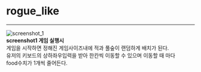 # rogue_like  
----------------------------
![screenshot_1](https://user-images.githubusercontent.com/38284288/40975277-58377674-6905-11e8-9add-9d39c9bbacee.png)  
**screenshot1 게임 실행시**  
게임을 시작하면 정해진 게임사이즈내에 적과 풀숲이 랜덤하게 배치가 된다.  
유저의 키보드의 상하좌우입력을 받아 한칸씩 이동할 수 있으며 이동할 때 마다  
food수치가 1개씩 줄어든다.  

 
